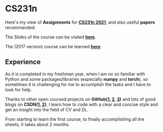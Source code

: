 # CS231n
Here's my view of **Assignments** for **[CS231n 2021](http://cs231n.stanford.edu/)**, and also useful **papers** recommanded. 

The Slides of the course can be visited **[here](http://cs231n.stanford.edu/slides/)**.

The (2017 version) course can be learned **[here](https://www.bilibili.com/video/BV1nJ411z7fe)**.

## Experience
As it is completed in my freshman year, when I am no so familiar with Python and some packages/libraries (especially **numpy** and **torch**), so sometimes it is challenging for me to accomplish the tasks and I have to look for help. 

Thanks to other open coursed projects on **GitHub([1](https://github.com/Divsigma/2020-cs213n/tree/master/cs231n), [2](https://github.com/zhuole1025/cs231n), [3](https://github.com/bingcheng1998/CS231n-2020-spring-assignment-solution))** and lots of good blogs on **CSDN([1](https://blog.csdn.net/qq_45978858/article/details/119355906), [2](https://blog.csdn.net/qq_45978858/article/details/119384825))**, I learn how to code with a clear and concise style and get an insight into the field of CV and DL. 

From starting to learn the first course, to finally accomplishing all the sheets, it takes about 2 months. 
